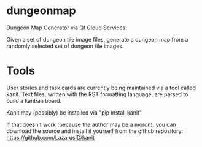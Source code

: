 dungeonmap
==========

Dungeon Map Generator via Qt Cloud Services.

Given a set of dungeon tile image files, generate a dungeon map from a
randomly selected set of dungeon tile images.


Tools
=====

User stories and task cards are currently being maintained via a tool
called kanit.  Text files, written with the RST formatting language, are
parsed to build a kanban board.

Kanit may (possibly) be installed via "pip install kanit"

If that doesn't work (because the author may be a moron), you can
download the source and install it yourself from the github repository:
https://github.com/LazarusID/kanit

